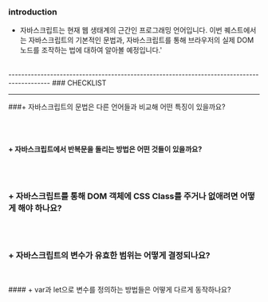 ### introduction

+ 자바스크립트는 현재 웹 생태계의 근간인 프로그래밍 언어입니다. 이번 퀘스트에서는 자바스크립트의 기본적인 문법과,
 자바스크립트를 통해 브라우저의 실제 DOM 노드를 조작하는 법에 대하여 알아볼 예정입니다.'
<br/>
-------------------------------------------------------------------------------------------
### CHECKLIST

------------------------------------------------------------------------------------

###+ 자바스크립트의 문법은 다른 언어들과 비교해 어떤 특징이 있을까요?

```
```
<br/>

#### + 자바스크립트에서 반복문을 돌리는 방법은 어떤 것들이 있을까요?

  ```
  ```
  <br/>

### + 자바스크립트를 통해 DOM 객체에 CSS Class를 주거나 없애려면 어떻게 해야 하나요?

```
```
<br/>

### + 자바스크립트의 변수가 유효한 범위는 어떻게 결정되나요?

```
```
<br/>
#### + var과 let으로 변수를 정의하는 방법들은 어떻게 다르게 동작하나요?

  ```
  ```
  <br/>
